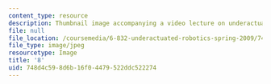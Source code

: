 ```yaml
---
content_type: resource
description: Thumbnail image accompanying a video lecture on underactuated robotics.
file: null
file_location: /coursemedia/6-832-underactuated-robotics-spring-2009/748d4c598d6b16f04479522ddc522274_8.jpg
file_type: image/jpeg
resourcetype: Image
title: '8'
uid: 748d4c59-8d6b-16f0-4479-522ddc522274
---
```

